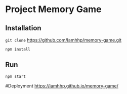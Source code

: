 # Project Memory Game

## Installation

`git clone` https://github.com/Iamhhp/memory-game.git

`npm install`

## Run

`npm start`

#Deployment
https://iamhhp.github.io/memory-game/
